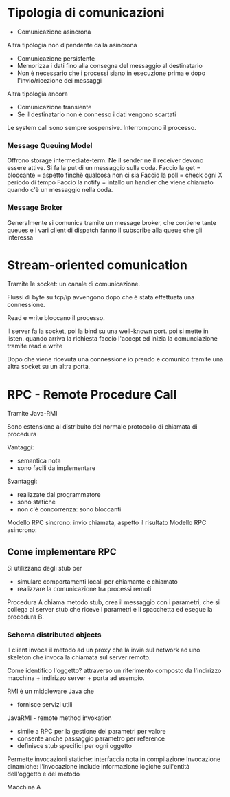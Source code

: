 # Tipologia di comunicazioni

* Comunicazione asincrona

Altra tipologia non dipendente dalla asincrona

* Comunicazione persistente
 * Memorizza i dati fino alla consegna del messaggio al destinatario
 * Non è necessario che i processi siano in esecuzione prima e dopo l'invio/ricezione dei messaggi

Altra tipologia ancora

* Comunicazione transiente
 * Se il destinatario non è connesso i dati vengono scartati

Le system call sono sempre sospensive. Interrompono il processo.

### Message Queuing Model

Offrono storage intermediate-term. Ne il sender ne il receiver devono essere attive.
Si fa la put di un messaggio sulla coda.
Faccio la get = bloccante = aspetto finchè qualcosa non ci sia
Faccio la poll = check ogni X periodo di tempo
Faccio la notify = intallo un handler che viene chiamato quando c'è un messaggio nella coda.

### Message Broker

Generalmente si comunica tramite un message broker, che contiene tante queues e i vari client di dispatch fanno il subscribe alla queue che gli interessa

# Stream-oriented comunication

Tramite le socket: un canale di comunicazione.

Flussi di byte su tcp/ip avvengono dopo che è stata effettuata una connessione.

Read e write bloccano il processo.

Il server fa la socket, poi la bind su una well-known port. poi si mette in listen. quando arriva la richiesta faccio l'accept ed inizia la comunciazione tramite read e write

Dopo che viene ricevuta una connessione io prendo e comunico tramite una altra socket su un altra porta.

# RPC - Remote Procedure Call

Tramite Java-RMI

Sono estensione al distribuito del normale protocollo di chiamata di procedura

Vantaggi:

* semantica nota
* sono facili da implementare

Svantaggi:

* realizzate dal programmatore
* sono statiche
* non c'è concorrenza: sono bloccanti

Modello RPC sincrono: invio chiamata, aspetto il risultato
Modello RPC asincrono: 

## Come implementare RPC

Si utilizzano degli stub per 
* simulare comportamenti locali per chiamante e chiamato
* realizzare la comunicazione tra processi remoti

Procedura A chiama metodo stub, crea il messaggio con i parametri, che si collega al server stub che riceve i parametri e li spacchetta ed esegue la procedura B.

### Schema distributed objects

Il client invoca il metodo ad un proxy che la invia sul network  ad uno skeleton che invoca la chiamata sul server remoto.

Come identifico l'oggetto? attraverso un riferimento composto da l'indirizzo macchina + indirizzo server + porta ad esempio.

RMI è un middleware  Java che
* fornisce servizi utili

JavaRMI - remote method invokation

* simile a RPC per la gestione dei parametri per valore
* consente anche passaggio parametro per reference
* definisce stub specifici per ogni oggetto

Permette invocazioni statiche: interfaccia nota in compilazione
Invocazione dinamiche: l'invocazione include informazione logiche sull'entità dell'oggetto e del metodo

Macchina A 




